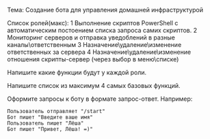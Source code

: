 Тема:
    Создание бота для управления домашней инфраструктурой

Список ролей(макс):
    1 Выполнение скриптов PowerShell с автоматическим постоением списка запроса самих скриптов.
    2 Мониторинг серверов и отправка уведоблений в разные каналы\ответственным
    3 Назначение\удаление\изменение ответственных за сервера
    4 Назначение\удаление\изменение отношения скрипты-сервер (через выбор в меню\списке)

Напишите какие функции будут у каждой роли.

Напишите список из максимум 4 самых базовых функций.

Оформите запросы к боту в формате запрос-ответ. Например:

    Пользователь отправляет "/start"
    Бот пишет "Введите ваше имя"
    Пользователь пишет "Лёша"
    Бот пишет "Привет, Лёша! =)"

